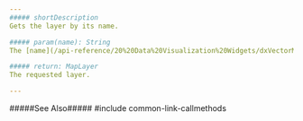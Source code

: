 ```yaml
---
##### shortDescription
Gets the layer by its name.

##### param(name): String
The [name](/api-reference/20%20Data%20Visualization%20Widgets/dxVectorMap/1%20Configuration/layers/name.md '/Documentation/ApiReference/Data_Visualization_Widgets/dxVectorMap/Configuration/layers/#name') of the required layer.

##### return: MapLayer
The requested layer.

---
```

#####See Also#####
#include common-link-callmethods